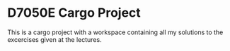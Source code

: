 # D7050E Cargo Project
This is a cargo project with a workspace containing all my solutions to the excercises given at the lectures.

